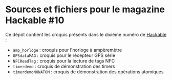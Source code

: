 Sources et fichiers pour le magazine Hackable #10
=================================================

Ce dépôt contient les croquis présents dans le dixième numéro de [Hackable](http://www.hackable.fr/) :

* `amp_horloge` : croquis pour l'horloge à ampèremètre
* `GPSdataMAG` : croquis pour le récepteur GPS série
* `NFCReadTag` : croquis pour la lecture de tags NFC
* `timerdemo` : croquis de démonstration des timers
* `timerdemoNONATOM` : croquis de démonstration des opérations atomiques

